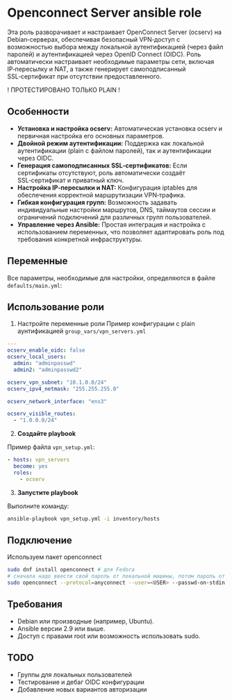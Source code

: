 # Openconnect Server ansible role

Эта роль разворачивает и настраивает OpenConnect Server (ocserv) на Debian‑серверах, обеспечивая безопасный VPN‑доступ с возможностью выбора между локальной аутентификацией (через файл паролей) и аутентификацией через OpenID Connect (OIDC). Роль автоматически настраивает необходимые параметры сети, включая IP‑пересылку и NAT, а также генерирует самоподписанный SSL‑сертификат при отсутствии предоставленного.

! ПРОТЕСТИРОВАНО ТОЛЬКО PLAIN !

## Особенности

- **Установка и настройка ocserv:** Автоматическая установка ocserv и первичная настройка его основных параметров.
- **Двойной режим аутентификации:** Поддержка как локальной аутентификации (plain с файлом паролей), так и аутентификации через OIDC.
- **Генерация самоподписанных SSL‑сертификатов:** Если сертификаты отсутствуют, роль автоматически создаёт SSL‑сертификат и приватный ключ.
- **Настройка IP‑пересылки и NAT:** Конфигурация iptables для обеспечения корректной маршрутизации VPN‑трафика.
- **Гибкая конфигурация групп:** Возможность задавать индивидуальные настройки маршрутов, DNS, таймаутов сессии и ограничений подключений для различных групп пользователей.
- **Управление через Ansible:** Простая интеграция и настройка с использованием переменных, что позволяет адаптировать роль под требования конкретной инфраструктуры.

## Переменные

Все параметры, необходимые для настройки, определяются в файле `defaults/main.yml`:

## Использование роли
1. Настройте переменные роли
Пример конфигурации с plain аунтификацией
`group_vars/vpn_servers.yml`

```yaml
---
ocserv_enable_oidc: false
ocserv_local_users:
  admin: "adminpasswd"
  admin2: "adminpasswd2"

ocserv_vpn_subnet: "10.1.0.0/24"
ocserv_ipv4_netmask: "255.255.255.0"

ocserv_network_interface: "ens3"

ocserv_visible_routes:
  - "1.0.0.0/24"
```

2. **Создайте playbook**

Пример файла `vpn_setup.yml`:

```yaml
- hosts: vpn_servers
  become: yes
  roles:
    - ocserv
```

3. **Запустите playbook**

Выполните команду:

```bash
ansible-playbook vpn_setup.yml -i inventory/hosts
```

## Подключение

Используем пакет openconnect

```bash
sudo dnf install openconnect # для Fedora
# сначала надо ввести свой пароль от локальной машины, потом пароль от vpn
sudo openconnect --protocol=anyconnect --user=<USER> --passwd-on-stdin <IP_OR_DOMAIN> 
```

## Требования

- Debian или производные (например, Ubuntu).
- Ansible версии 2.9 или выше.
- Доступ с правами root или возможность использовать sudo.

## TODO
- Группы для локальных пользователей
- Тестирование и дебаг OIDC конфигурации
- Добавление новых вариантов авторизации

